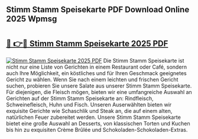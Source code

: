 ## Stimm Stamm Speisekarte PDF Download Online 2025 Wpmsg

# <h2><a href="http://gccg0m.nevu.top/?p=Stimm+Stamm+Speisekarte">🔗 👉🔴 Stimm Stamm Speisekarte 2025 PDF</a></h2>

[![Stimm Stamm Speisekarte 2025 PDF](https://i.imgur.com/dBaPXMq.png)](http://gccg0m.nevu.top/?p=Stimm+Stamm+Speisekarte)
Die Stimm Stamm Speisekarte ist nicht nur eine Liste von Gerichten in einem Restaurant oder Café, sondern auch Ihre Möglichkeit, ein köstliches und für Ihren Geschmack geeignetes Gericht zu wählen. Wenn Sie nach einem leichten und frischen Gericht suchen, probieren Sie unsere Salate aus unserer Stimm Stamm Speisekarte. Für diejenigen, die Fleisch mögen, bieten wir eine umfangreiche Auswahl an Gerichten auf der Stimm Stamm Speisekarte an: Rindfleisch, Schweinefleisch, Huhn und Fisch. Unseren Auserwählten bieten wir exquisite Gerichte wie Schaschlik und Steak an, die auf einem alten, natürlichen Feuer zubereitet werden. Unsere Stimm Stamm Speisekarte bietet eine große Auswahl an Desserts, von klassischen Torten und Kuchen bis hin zu exquisiten Crème Brûlée und Schokoladen-Schokoladen-Extras.
